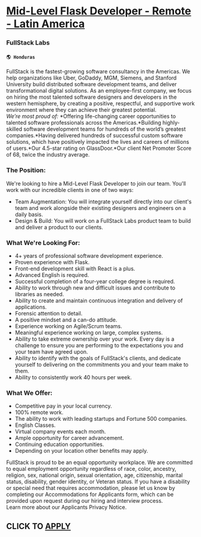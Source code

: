 # [Mid-Level Flask Developer - Remote - Latin America](https://www.remotewlb.com/apply/mid-level-flask-developer-remote-latin-america-79948)  
### FullStack Labs  
#### `🌎 Honduras`  
FullStack is the fastest-growing software consultancy in the Americas. We help organizations like Uber, GoDaddy, MGM, Siemens, and Stanford University build distributed software development teams, and deliver transformational digital solutions. As an employee-first company, we focus on hiring the most talented software designers and developers in the western hemisphere, by creating a positive, respectful, and supportive work environment where they can achieve their greatest potential.  
 _We’re most proud of:_ *Offering life-changing career opportunities to talented software professionals across the Americas.*Building highly-skilled software development teams for hundreds of the world’s greatest companies.*Having delivered hundreds of successful custom software solutions, which have positively impacted the lives and careers of millions of users.*Our 4.5-star rating on GlassDoor.*Our client Net Promoter Score of 68, twice the industry average.

### The Position:

We're looking to hire a Mid-Level Flask Developer to join our team. You'll work with our incredible clients in one of two ways:

  * Team Augmentation: You will integrate yourself directly into our client's team and work alongside their existing designers and engineers on a daily basis.
  * Design & Build: You will work on a FullStack Labs product team to build and deliver a product to our clients.

### What We're Looking For:

  * 4+ years of professional software development experience.
  * Proven experience with Flask.
  * Front-end development skill with React is a plus.
  * Advanced English is required.
  * Successful completion of a four-year college degree is required.
  * Ability to work through new and difficult issues and contribute to libraries as needed.
  * Ability to create and maintain continuous integration and delivery of applications.
  * Forensic attention to detail. 
  * A positive mindset and a can-do attitude.
  * Experience working on Agile/Scrum teams.
  * Meaningful experience working on large, complex systems.
  * Ability to take extreme ownership over your work. Every day is a challenge to ensure you are performing to the expectations you and your team have agreed upon.
  * Ability to identify with the goals of FullStack's clients, and dedicate yourself to delivering on the commitments you and your team make to them.
  * Ability to consistently work 40 hours per week.

### What We Offer:

  * Competitive pay in your local currency.
  * 100% remote work.
  * The ability to work with leading startups and Fortune 500 companies.
  * English Classes.
  * Virtual company events each month.
  * Ample opportunity for career advancement.
  * Continuing education opportunities.
  * Depending on your location other benefits may apply.

FullStack is proud to be an equal opportunity workplace. We are committed to equal employment opportunity regardless of race, color, ancestry, religion, sex, national origin, sexual orientation, age, citizenship, marital status, disability, gender identity, or Veteran status. If you have a disability or special need that requires accommodation, please let us know by completing our Accommodations for Applicants form, which can be provided upon request during our hiring and interview process.  
Learn more about our Applicants Privacy Notice.  
  
  
## CLICK TO [APPLY](https://www.remotewlb.com/apply/mid-level-flask-developer-remote-latin-america-79948)

